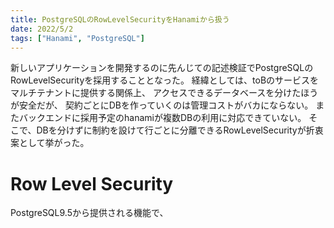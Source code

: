 ```yaml
---
title: PostgreSQLのRowLevelSecurityをHanamiから扱う
date: 2022/5/2
tags: ["Hanami", "PostgreSQL"]
---
```


新しいアプリケーションを開発するのに先んじての記述検証でPostgreSQLのRowLevelSecurityを採用することとなった。
経緯としては、toBのサービスをマルチテナントに提供する関係上、
アクセスできるデータベースを分けたほうが安全だが、
契約ごとにDBを作っていくのは管理コストがバカにならない。
またバックエンドに採用予定のhanamiが複数DBの利用に対応できていない。
そこで、DBを分けずに制約を設けて行ごとに分離できるRowLevelSecurityが折衷案として挙がった。

# Row Level Security

PostgreSQL9.5から提供される機能で、
